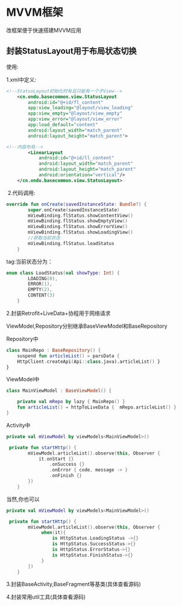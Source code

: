 # MVVM框架

改框架便于快速搭建MVVM应用



## 封装StatusLayout用于布局状态切换

使用:

1.xml中定义:

```xml
<!--StatusLayout初始化时有且只能有一个子View-->
    <cn.ondu.basecommon.view.StatusLayout
        android:id="@+id/fl_content"
        app:view_loading="@layout/view_loading"
        app:view_empty="@layout/view_empty"
        app:view_error="@layout/view_error"
        app:load_default="content"
        android:layout_width="match_parent"
        android:layout_height="match_parent">

<!--内容布局-->
        <LinearLayout
            android:id="@+id/ll_content"
            android:layout_width="match_parent"
            android:layout_height="match_parent"
            android:orientation="vertical"/>
    </cn.ondu.basecommon.view.StatusLayout>
```

​	2.代码调用:

```kotlin
override fun onCreate(savedInstanceState: Bundle?) {
        super.onCreate(savedInstanceState)
        mViewBinding.flStatus.showContentView()
        mViewBinding.flStatus.showEmptyView()
        mViewBinding.flStatus.showErrorView()
        mViewBinding.flStatus.showLoadingView()
        //获取当前状态
        mViewBinding.flStatus.loadStatus
    }
```

tag:当前状态分为：

```kotlin
enum class LoadStatus(val showType: Int) {
        LOADING(0),
        ERROR(1),
        EMPTY(2),
        CONTENT(3)
    }
```





2.封装Retrofit+LiveData+协程用于网络请求

ViewModel,Repository分别继承BaseViewModel和BaseRepository

Repository中

```kotlin
class MainRepo : BaseRepository() {
    suspend fun articleList() = parsData {
    HttpClient.createApi(Api::class.java).articleList() }
}
```

ViewModel中

```kotlin
class MainViewModel : BaseViewModel() {

    private val mRepo by lazy { MainRepo() }
    fun articleList() = httpToLiveData {  mRepo.articleList() }
}
```

Activity中

```kotlin
private val mViewModel by viewModels<MainViewModel>()

 private fun startHttp() {
        mViewModel.articleList().observe(this, Observer {
            it.onStart {}
                .onSuccess {}
                .onError { code, message -> }
                .onFinish {}
        })
    }
```

当然,你也可以

```kotlin
private val mViewModel by viewModels<MainViewModel>()

 private fun startHttp() {
        mViewModel.articleList().observe(this, Observer {
             when(it){
                 is HttpStatus.LoadingStatus ->{}
                 is HttpStatus.SuccessStatus->{}
                 is HttpStatus.ErrorStatus->{}
                 is HttpStatus.FinishStatus->{}
             }
        })
    }
```



3.封装BaseActivity,BaseFragment等基类(具体查看源码)

4.封装常用util工具(具体查看源码)